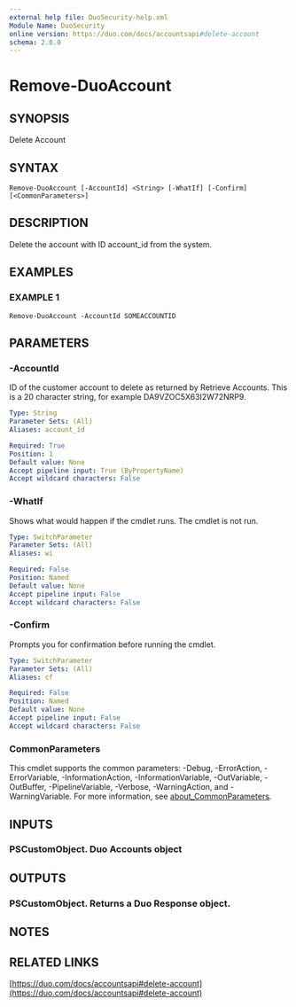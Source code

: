 ```yaml
---
external help file: DuoSecurity-help.xml
Module Name: DuoSecurity
online version: https://duo.com/docs/accountsapi#delete-account
schema: 2.0.0
---
```


# Remove-DuoAccount

## SYNOPSIS
Delete Account

## SYNTAX

```
Remove-DuoAccount [-AccountId] <String> [-WhatIf] [-Confirm] [<CommonParameters>]
```

## DESCRIPTION
Delete the account with ID account_id from the system.

## EXAMPLES

### EXAMPLE 1
```
Remove-DuoAccount -AccountId SOMEACCOUNTID
```

## PARAMETERS

### -AccountId
ID of the customer account to delete as returned by Retrieve Accounts.
This is a 20 character string, for example DA9VZOC5X63I2W72NRP9.

```yaml
Type: String
Parameter Sets: (All)
Aliases: account_id

Required: True
Position: 1
Default value: None
Accept pipeline input: True (ByPropertyName)
Accept wildcard characters: False
```

### -WhatIf
Shows what would happen if the cmdlet runs.
The cmdlet is not run.

```yaml
Type: SwitchParameter
Parameter Sets: (All)
Aliases: wi

Required: False
Position: Named
Default value: None
Accept pipeline input: False
Accept wildcard characters: False
```

### -Confirm
Prompts you for confirmation before running the cmdlet.

```yaml
Type: SwitchParameter
Parameter Sets: (All)
Aliases: cf

Required: False
Position: Named
Default value: None
Accept pipeline input: False
Accept wildcard characters: False
```

### CommonParameters
This cmdlet supports the common parameters: -Debug, -ErrorAction, -ErrorVariable, -InformationAction, -InformationVariable, -OutVariable, -OutBuffer, -PipelineVariable, -Verbose, -WarningAction, and -WarningVariable. For more information, see [about_CommonParameters](http://go.microsoft.com/fwlink/?LinkID=113216).

## INPUTS

### PSCustomObject. Duo Accounts object
## OUTPUTS

### PSCustomObject. Returns a Duo Response object.
## NOTES

## RELATED LINKS

[https://duo.com/docs/accountsapi#delete-account](https://duo.com/docs/accountsapi#delete-account)

